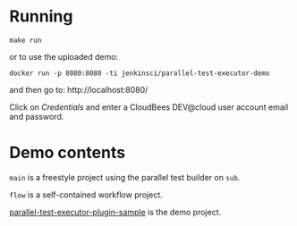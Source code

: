 # Running

    make run

or to use the uploaded demo:

    docker run -p 8080:8080 -ti jenkinsci/parallel-test-executor-demo

and then go to: http://localhost:8080/

Click on _Credentials_ and enter a CloudBees DEV@cloud user account email and password.

# Demo contents

`main` is a freestyle project using the parallel test builder on `sub`.

`flow` is a self-contained workflow project.

[parallel-test-executor-plugin-sample](https://github.com/jenkinsci/parallel-test-executor-plugin-sample/) is the demo project.
